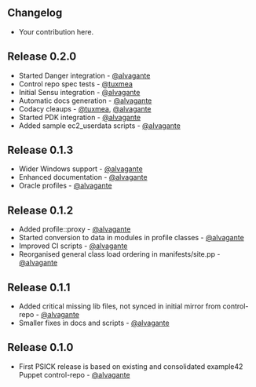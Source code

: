 ## Changelog

* Your contribution here.

## Release 0.2.0

* Started Danger integration - [@alvagante](https://github.com/alvagante)
* Control repo spec tests - [@tuxmea](https://github.com/tuxmea)
* Initial Sensu integration - [@alvagante](https://github.com/alvagante)
* Automatic docs generation - [@alvagante](https://github.com/alvagante)
* Codacy cleaups - [@tuxmea](https://github.com/tuxmea), [@alvagante](https://github.com/alvagante)
* Started PDK integration - [@alvagante](https://github.com/alvagante)
* Added sample ec2_userdata scripts - [@alvagante](https://github.com/alvagante)

## Release 0.1.3

* Wider Windows support - [@alvagante](https://github.com/alvagante)
* Enhanced documentation - [@alvagante](https://github.com/alvagante)
* Oracle profiles - [@alvagante](https://github.com/alvagante)

## Release 0.1.2

* Added profile::proxy - [@alvagante](https://github.com/alvagante)
* Started conversion to data in modules in profile classes - [@alvagante](https://github.com/alvagante)
* Improved CI scripts - [@alvagante](https://github.com/alvagante)
* Reorganised general class load ordering in manifests/site.pp - [@alvagante](https://github.com/alvagante)

## Release 0.1.1

* Added critical missing lib files, not synced in initial mirror from control-repo - [@alvagante](https://github.com/alvagante)
* Smaller fixes in docs and scripts - [@alvagante](https://github.com/alvagante)

## Release 0.1.0

* First PSICK release is based on existing and consolidated example42 Puppet control-repo - [@alvagante](https://github.com/alvagante)
